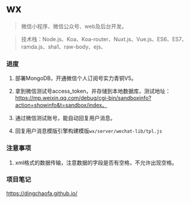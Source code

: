 # wx

> 微信小程序、微信公众号、web及后台开发。

>技术栈：Node.js、Koa、Koa-router、Nuxt.js、Vue.js、ES6、ES7、ramda.js、sha1、raw-body、ejs、

### 进度
1. 部署MongoDB，开通微信个人订阅号实力青铜V5。

2. 拿到微信测试号access_token，并存储到本地数据库，测试地址：https://mp.weixin.qq.com/debug/cgi-bin/sandboxinfo?action=showinfo&t=sandbox/index。

3. 通过微信测试账号，能自动回复用户消息。

4. 回复用户消息模版引擎构建模版`wx/server/wechat-lib/tpl.js`


### 注意事项

1. xml格式的数据传输，注意数据的字段是否有空格，不允许出现空格。

### 项目笔记
https://dingchaofa.github.io/